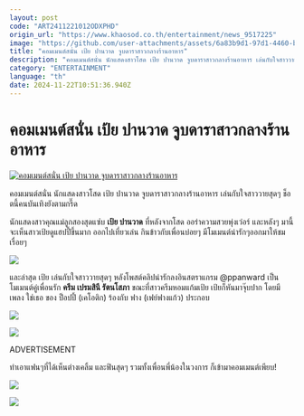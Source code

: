 ```yaml
---
layout: post
code: "ART2411221012ODXPHD"
origin_url: "https://www.khaosod.co.th/entertainment/news_9517225"
image: "https://github.com/user-attachments/assets/6a83b9d1-97d1-4460-b35c-504b563fc173"
title: "คอมเมนต์สนั่น เป้ย ปานวาด จูบดาราสาวกลางร้านอาหาร"
description: "คอมเมนต์สนั่น นักแสดงสาวโสด เป้ย ปานวาด จูบดาราสาวกลางร้านอาหาร เล่นกับใจสาววายสุดๆ  ช็อตนี้คนบันเทิงยังตามกรี๊ด "
category: "ENTERTAINMENT"
language: "th"
date: 2024-11-22T10:51:36.940Z
---
```


# คอมเมนต์สนั่น เป้ย ปานวาด จูบดาราสาวกลางร้านอาหาร

[![คอมเมนต์สนั่น เป้ย ปานวาด จูบดาราสาวกลางร้านอาหาร](https://www.khaosod.co.th/wpapp/uploads/2024/11/ppanwrad-3.jpg "คอมเมนต์สนั่น เป้ย ปานวาด จูบดาราสาวกลางร้านอาหาร")](https://www.khaosod.co.th/wpapp/uploads/2024/11/ppanwrad-3.jpg)

คอมเมนต์สนั่น นักแสดงสาวโสด เป้ย ปานวาด จูบดาราสาวกลางร้านอาหาร เล่นกับใจสาววายสุดๆ ช็อตนี้คนบันเทิงยังตามกรี๊ด

นักแสดงสาวคุณแม่ลูกสองสุดแซ่บ **เป้ย ปานวาด** ที่หลังจากโสด ออร่าความสวยพุ่งเว่อร์ และหลังๆ มานี้จะเห็นสาวเป้ยดูแฮปปี้ขึ้นมาก ออกไปเที่ยวเล่น กินข้าวกับเพื่อนบ่อยๆ มีโมเมนต์น่ารักๆออกมาให้ชมเรื่อยๆ

![](https://www.khaosod.co.th/wpapp/uploads/2024/11/ppanwrad-1.png)

และล่าสุด เป้ย เล่นกับใจสาววายสุดๆ หลังโพสต์คลิปน่ารักลงอินสตราแกรม @ppanward เป็นโมเมนต์คู่เพื่อนรัก **ครีม เปรมสินี รัตนโสภา** ขณะที่สาวครีมหอมแก้มเป้ย เป้ยก็หันมาจุ๊บปาก โดยมีเพลง ใช่เธอ ของ ป็อปปี้ (เคโอติก) ร้องกับ ฟาง (เฟย์ฟางแก้ว) ประกอบ

![](https://www.khaosod.co.th/wpapp/uploads/2024/11/ppanwrad-3.png)

![](https://www.khaosod.co.th/wpapp/uploads/2024/11/ppanwrad-2.png)

ADVERTISEMENT

ทำเอาแฟนๆที่ได้เห็นต่างเคลิ้ม และฟินสุดๆ รวมทั้งเพื่อนพี่น้องในวงการ ก็เข้ามาคอมเมนต์เพียบ!

![](https://www.khaosod.co.th/wpapp/uploads/2024/11/ppanwrad.png)



![](https://www.khaosod.co.th/wpapp/uploads/2024/11/ppanwrad-2-1.png)